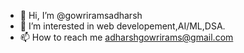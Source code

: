 - 👋 Hi, I’m @gowriramsadharsh
- 👀 I’m interested in web developement,AI/ML,DSA.
- 📫 How to reach me adharshgowrirams@gmail.com

<!---
gowriramsadharsh/gowriramsadharsh is a ✨ special ✨ repository because its `README.md` (this file) appears on your GitHub profile.
You can click the Preview link to take a look at your changes.
--->
